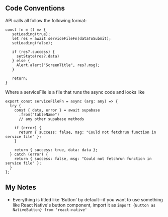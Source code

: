 ## Code Conventions
API calls all follow the following format:

```
const fn = () => {
   setLoading(true);
   let res = await serviceFileFn(dataToSubmit);
   setLoading(false);

   if (res?.success) {
     setState(res?.data)
   } else {
     Alert.alert("ScreenTitle", res?.msg);
   }

   return;
}
```

Where a serviceFile is a file that runs the async code and looks like

```
export const serviceFileFn = async (arg: any) => {
  try {
    const { data, error } = await supabase
      .from("tableName")
      // any other supabase methods

    if (error) {
      return { success: false, msg: "Could not fetchrun function in service file" };
    }

    return { success: true, data: data };
  } catch (error) {
    return { success: false, msg: "Could not fetchrun function in service file" };
  }
};
```

## My Notes

- Everything is titled like 'Button' by default--if you want to use something like React Native's button component, import it as `import {Button as NativeButton} from 'react-native'`
